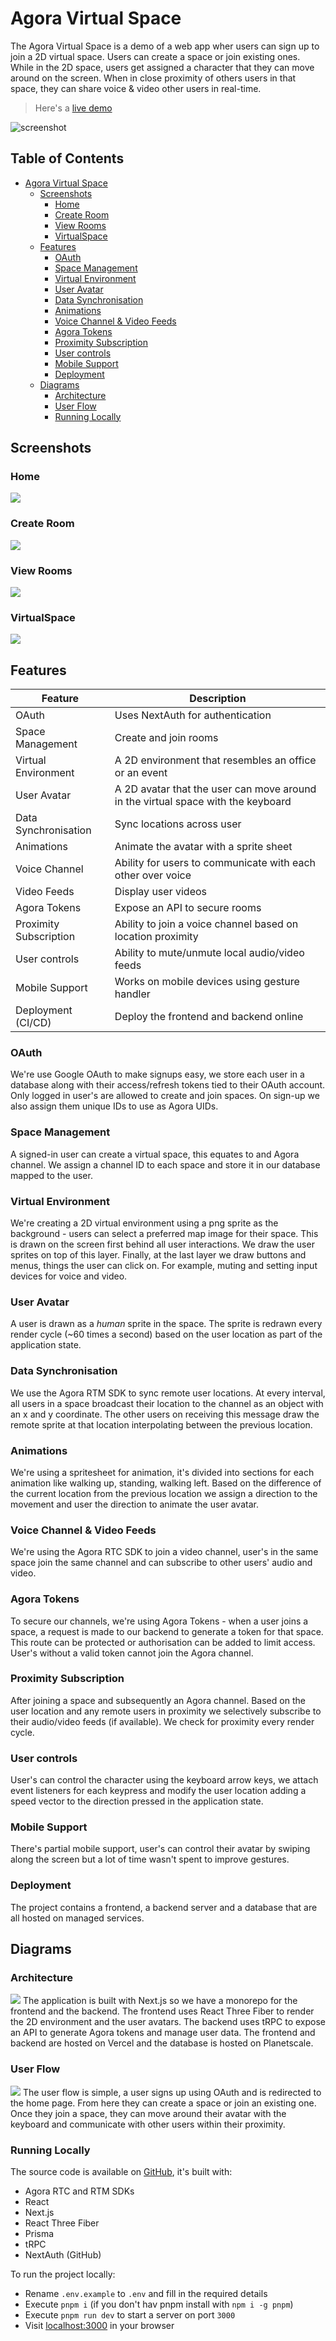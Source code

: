 # Agora Virtual Space

The Agora Virtual Space is a demo of a web app wher users can sign up to join a 2D virtual space. Users can create a space or join existing ones. While in the 2D space, users get assigned a character that they can move around on the screen. When in close proximity of others users in that space, they can share voice & video other users in real-time.

> Here's a [live demo](https://agora-virtualspace.vercel.app/)

![screenshot](/readmeassets/screenshot.png)

## Table of Contents
- [Agora Virtual Space](#agora-virtual-space)
  * [Screenshots](#screenshots)
    + [Home](#home)
    + [Create Room](#create-room)
    + [View Rooms](#view-rooms)
    + [VirtualSpace](#virtualspace)
  * [Features](#features)
    + [OAuth](#oauth)
    + [Space Management](#space-management)
    + [Virtual Environment](#virtual-environment)
    + [User Avatar](#user-avatar)
    + [Data Synchronisation](#data-synchronisation)
    + [Animations](#animations)
    + [Voice Channel & Video Feeds](#voice-channel-video-feeds)
    + [Agora Tokens](#agora-tokens)
    + [Proximity Subscription](#proximity-subscription)
    + [User controls](#user-controls)
    + [Mobile Support](#mobile-support)
    + [Deployment](#deployment)
  * [Diagrams](#diagrams)
    + [Architecture](#architecture)
    + [User Flow](#user-flow)
    + [Running Locally](#running-locally)

## Screenshots
### Home
![](readmeassets/home.png)
### Create Room
![](readmeassets/create.png)

### View Rooms
![](readmeassets/view.png)
### VirtualSpace
![](readmeassets/screenshot.png)
## Features

| **Feature** | **Description** |
| --- | --- |
| OAuth | Uses NextAuth for authentication |
| Space Management | Create and join rooms |
| Virtual Environment | A 2D environment that resembles an office or an event |
| User Avatar | A 2D avatar that the user can move around in the virtual space with the keyboard |
| Data Synchronisation | Sync locations across user |
| Animations | Animate the avatar with a sprite sheet |
| Voice Channel | Ability for users to communicate with each other over voice |
| Video Feeds | Display user videos |
| Agora Tokens | Expose an API to secure rooms  |
| Proximity Subscription | Ability to join a voice channel based on location proximity |
| User controls | Ability to mute/unmute local audio/video feeds |
| Mobile Support | Works on mobile devices using gesture handler |
| Deployment (CI/CD) | Deploy the frontend and backend online |

### OAuth
We're use Google OAuth to make signups easy, we store each user in a database along with their access/refresh tokens tied to their OAuth account. Only logged in user's are allowed to create and join spaces. On sign-up we also assign them unique IDs to use as Agora UIDs.
### Space Management
A signed-in user can create a virtual space, this equates to and Agora channel. We assign a channel ID to each space and store it in our database mapped to the user.
### Virtual Environment
We're creating a 2D virtual environment using a png sprite as the background - users can select a preferred map image for their space. This is drawn on the screen first behind all user interactions. We draw the user sprites on top of this layer. Finally, at the last layer we draw buttons and menus, things the user can click on. For example, muting and setting input devices for voice and video.
### User Avatar
A user is drawn as a _human_ sprite in the space. The sprite is redrawn every render cycle (~60 times a second) based on the user location as part of the application state.
### Data Synchronisation
We use the Agora RTM SDK to sync remote user locations. At every interval, all users in a space broadcast their location to the channel as an object with an x and y coordinate. The other users on receiving this message draw the remote sprite at that location interpolating between the previous location.
### Animations
We're using a spritesheet for animation, it's divided into sections for each animation like walking up, standing, walking left. Based on the difference of the current location from the previous location we assign a direction to the movement and user the direction to animate the user avatar.
### Voice Channel & Video Feeds
We're using the Agora RTC SDK to join a video channel, user's in the same space join the same channel and can subscribe to other users' audio and video.
### Agora Tokens
To secure our channels, we're using Agora Tokens - when a user joins a space, a request is made to our backend to generate a token for that space. This route can be protected or authorisation can be added to limit access. User's without a valid token cannot join the Agora channel.
### Proximity Subscription
After joining a space and subsequently an Agora channel. Based on the user location and any remote users in proximity we selectively subscribe to their audio/video feeds (if available). We check for proximity every render cycle.
### User controls
User's can control the character using the keyboard arrow keys, we attach event listeners for each keypress and modify the user location adding a speed vector to the direction pressed in the application state.
### Mobile Support
There's partial mobile support, user's can control their avatar by swiping along the screen but a lot of time wasn't spent to improve gestures.
### Deployment
The project contains a frontend, a backend server and a database that are all hosted on managed services.

## Diagrams
### Architecture
![](readmeassets/architecture.png)
The application is built with Next.js so we have a monorepo for the frontend and the backend. The frontend uses React Three Fiber to render the 2D environment and the user avatars. The backend uses tRPC to expose an API to generate Agora tokens and manage user data. The frontend and backend are hosted on Vercel and the database is hosted on Planetscale. 
### User Flow
![](readmeassets/userflow.png)
The user flow is simple, a user signs up using OAuth and is redirected to the home page. From here they can create a space or join an existing one. Once they join a space, they can move around their avatar with the keyboard and communicate with other users within their proximity.

### Running Locally
The source code is available on [GitHub](https://github.com/EkaanshArora/agora-virtualspace), it's built with:
- Agora RTC and RTM SDKs
- React
- Next.js
- React Three Fiber
- Prisma
- tRPC
- NextAuth (GitHub)

To run the project locally:
- Rename `.env.example` to `.env` and fill in the required details
- Execute `pnpm i` (if you don't hav pnpm install with `npm i -g pnpm`)
- Execute `pnpm run dev` to start a server on port `3000`
- Visit [localhost:3000](http://localhost:3000) in your browser
